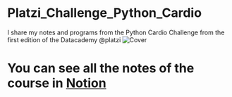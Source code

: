 # Platzi_Challenge_Python_Cardio
I share my notes and programs from the Python Cardio Challenge from the first edition of the Datacademy @platzi
![Cover](https://user-images.githubusercontent.com/54784325/142250995-620c738e-13f8-410f-a04f-8641071c6085.png)
# You can see all the notes of the course in [Notion](https://www.notion.so/yadymary/Python-Cardio-7f331d49470e435f92b159746a31f6e8 "Notion")
